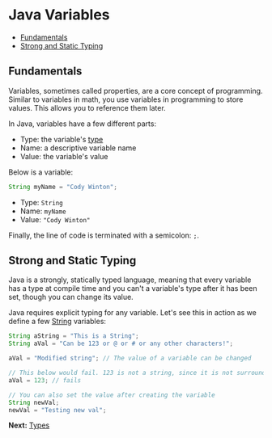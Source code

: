 # Java Variables

* [Fundamentals](#fundamentals)
* [Strong and Static Typing](#strong-and-static-typing)

## Fundamentals

Variables, sometimes called properties, are a core concept of programming. Similar to variables in math, you use variables in programming to store values. This allows you to reference them later.

In Java, variables have a few different parts:

* Type: the variable's [type](types.markdown)
* Name: a descriptive variable name
* Value: the variable's value

Below is a variable:

```java
String myName = "Cody Winton";
```

* Type: `String`
* Name: `myName`
* Value: `"Cody Winton"`

Finally, the line of code is terminated with a semicolon: `;`.

## Strong and Static Typing

Java is a strongly, statically typed language, meaning that every variable has a type at compile time and you can't a variable's type after it has been set, though you can change its value.

Java requires explicit typing for any variable. Let's see this in action as we define a few [String](types.markdown#string) variables:

```java
String aString = "This is a String";
String aVal = "Can be 123 or @ or # or any other characters!";

aVal = "Modified string"; // The value of a variable can be changed

// This below would fail. 123 is not a string, since it is not surrounded by quotes
aVal = 123; // fails

// You can also set the value after creating the variable
String newVal;
newVal = "Testing new val";
```

**Next:** [Types](types.markdown)
